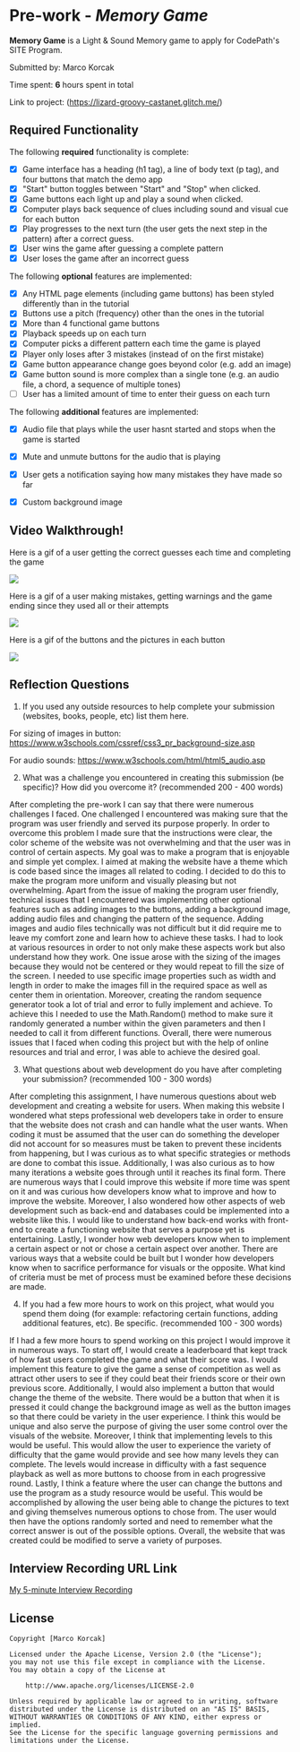 # Pre-work - *Memory Game*

**Memory Game** is a Light & Sound Memory game to apply for CodePath's SITE Program. 

Submitted by: Marco Korcak

Time spent: **6** hours spent in total

Link to project: (https://lizard-groovy-castanet.glitch.me/)

## Required Functionality

The following **required** functionality is complete:

* [X] Game interface has a heading (h1 tag), a line of body text (p tag), and four buttons that match the demo app
* [X] "Start" button toggles between "Start" and "Stop" when clicked. 
* [X] Game buttons each light up and play a sound when clicked. 
* [X] Computer plays back sequence of clues including sound and visual cue for each button
* [X] Play progresses to the next turn (the user gets the next step in the pattern) after a correct guess. 
* [X] User wins the game after guessing a complete pattern
* [X] User loses the game after an incorrect guess

The following **optional** features are implemented:

* [X] Any HTML page elements (including game buttons) has been styled differently than in the tutorial
* [X] Buttons use a pitch (frequency) other than the ones in the tutorial
* [X] More than 4 functional game buttons
* [X] Playback speeds up on each turn
* [X] Computer picks a different pattern each time the game is played
* [X] Player only loses after 3 mistakes (instead of on the first mistake)
* [X] Game button appearance change goes beyond color (e.g. add an image)
* [X] Game button sound is more complex than a single tone (e.g. an audio file, a chord, a sequence of multiple tones)
* [ ] User has a limited amount of time to enter their guess on each turn

The following **additional** features are implemented:

- [X] Audio file that plays while the user hasnt started and stops when the game is started
- [X] Mute and unmute buttons for the audio that is playing
- [X] User gets a notification saying how many mistakes they have made so far
- [X] Custom background image



## Video Walkthrough!


Here is a gif of a user getting the correct guesses each time and completing the game

![](https://user-images.githubusercontent.com/77298953/160968906-f277de8b-2179-4614-a496-73f4ee0f8acd.gif)

Here is a gif of a user making mistakes, getting warnings and the game ending since they used all or their attempts

![](https://user-images.githubusercontent.com/77298953/160968471-799fd394-c29e-46c8-a859-b628cd752b7f.gif)

Here is a gif of the buttons and the pictures in each button

![](https://user-images.githubusercontent.com/77298953/160969170-4d6b9e85-177f-4672-8bfa-7fd2b1597b2c.gif)

## Reflection Questions
1. If you used any outside resources to help complete your submission (websites, books, people, etc) list them here. 

For sizing of images in button: https://www.w3schools.com/cssref/css3_pr_background-size.asp 

For audio sounds: https://www.w3schools.com/html/html5_audio.asp

2. What was a challenge you encountered in creating this submission (be specific)? How did you overcome it? (recommended 200 - 400 words) 

After completing the pre-work I can say that there were numerous challenges I faced. One challenged I encountered was making sure that the program was user friendly and served its purpose properly. In order to overcome this problem I made sure that the instructions were clear, the color scheme of the website was not overwhelming and that the user was in control of certain aspects. My goal was to make a program that is enjoyable and simple yet complex. I aimed at making the website have a theme which is code based since the images all related to coding. I decided to do this to make the program more uniform and visually pleasing but not overwhelming. Apart from the issue of making the program user friendly, technical issues that I encountered was implementing other optional features such as adding images to the buttons, adding a background image, adding audio files and changing the pattern of the sequence. Adding images and audio files technically was not difficult but it did require me to leave my comfort zone and learn how to achieve these tasks. I had to look at various resources in order to not only make these aspects work but also understand how they work. One issue arose with the sizing of the images because they would not be centered or they would repeat to fill the size of the screen. I needed to use specific image properties such as width and length in order to make the images fill in the required space as well as center them in orientation. Moreover, creating the random sequence generator took a lot of trial and error to fully implement and achieve. To achieve this I needed to use the Math.Random() method to make sure it randomly generated a number within the given parameters and then I needed to call it from different functions. Overall, there were numerous issues that I faced when coding this project but with the help of online resources and trial and error, I was able to achieve the desired goal.     

3. What questions about web development do you have after completing your submission? (recommended 100 - 300 words) 

After completing this assignment, I have numerous questions about web development and creating a website for users. When making this website I wondered what steps professional web developers take in order to ensure that the website does not crash and can handle what the user wants. When coding it must be assumed that the user can do something the developer did not account for so measures must be taken to prevent these incidents from happening, but I was curious as to what specific strategies or methods are done to combat this issue. Additionally, I was also curious as to how many iterations a website goes through until it reaches its final form. There are numerous ways that I could improve this website if more time was spent on it and was curious how developers know what to improve and how to improve the website. Moreover, I also wondered how other aspects of web development such as back-end and databases could be implemented into a website like this. I would like to understand how back-end works with front-end to create a functioning website that serves a purpose yet is entertaining. Lastly, I wonder how web developers know when to implement a certain aspect or not or chose a certain aspect over another. There are various ways that a website could be built but I wonder how developers know when to sacrifice performance for visuals or the opposite. What kind of criteria must be met of process must be examined before these decisions are made.   

4. If you had a few more hours to work on this project, what would you spend them doing (for example: refactoring certain functions, adding additional features, etc). Be specific. (recommended 100 - 300 words) 

If I had a few more hours to spend working on this project I would improve it in numerous ways. To start off, I would create a leaderboard that kept track of how fast users completed the game and what their score was. I would implement this feature to give the game a sense of competition as well as attract other users to see if they could beat their friends score or their own previous score. Additionally, I would also implement a button that would change the theme of the website. There would be a button that when it is pressed it could change the background image as well as the button images so that there could be variety in the user experience. I think this would be unique and also serve the purpose of giving the user some control over the visuals of the website. Moreover, l think that implementing levels to this would be useful. This would allow the user to experience the variety of difficulty that the game would provide and see how many levels they can complete. The levels would increase in difficulty with a fast sequence playback as well as more buttons to choose from in each progressive round. Lastly, I think a feature where the user can change the buttons and use the program as a study resource would be useful. This would be accomplished by allowing the user being able to change the pictures to text and giving themselves numerous options to chose from. The user would then have the options randomly sorted and need to remember what the correct answer is out of the possible options. Overall, the website that was created could be modified to serve a variety of purposes.   



## Interview Recording URL Link

[My 5-minute Interview Recording](https://youtu.be/PEBFvb8k0vw)


## License

    Copyright [Marco Korcak]

    Licensed under the Apache License, Version 2.0 (the "License");
    you may not use this file except in compliance with the License.
    You may obtain a copy of the License at

        http://www.apache.org/licenses/LICENSE-2.0

    Unless required by applicable law or agreed to in writing, software
    distributed under the License is distributed on an "AS IS" BASIS,
    WITHOUT WARRANTIES OR CONDITIONS OF ANY KIND, either express or implied.
    See the License for the specific language governing permissions and
    limitations under the License.
